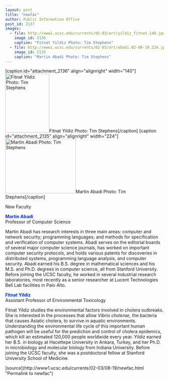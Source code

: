 ```yaml
---
layout: post
title: "newfac"
author: Public Information Office
post_id: 2137
images:
  - file: http://www1.ucsc.edu/currents/02-03/art/yildiz_fitnat.140.jpg
    image_id: 2136
    caption: "Fitnat Yildiz Photo: Tim Stephens"
  - file: http://www1.ucsc.edu/currents/02-03/art/abadi.02-08-19.224.jpg
    image_id: 2135
    caption: "Martin Abadi Photo: Tim Stephens"
---
```


[caption id="attachment_2136" align="alignright" width="140"]<a href="http://localhost/mysite/wp-content/uploads/2002/08/yildiz_fitnat.140.jpg"><img class="size-full wp-image-2136" src="http://localhost/mysite/wp-content/uploads/2002/08/yildiz_fitnat.140.jpg" alt="Fitnat Yildiz Photo: Tim Stephens" width="140" height="187" /></a>Fitnat Yildiz Photo: Tim Stephens[/caption]
[caption id="attachment_2135" align="alignright" width="224"]<a href="http://localhost/mysite/wp-content/uploads/2002/08/abadi.02-08-19.224.jpg"><img class="size-full wp-image-2135" src="http://localhost/mysite/wp-content/uploads/2002/08/abadi.02-08-19.224.jpg" alt="Martin Abadi Photo: Tim Stephens" width="224" height="173" /></a>Martin Abadi Photo: Tim Stephens[/caption]
<p class="pagehead">
  New Faculty
</p>
<p>
  <b><font color="#0033CC">Martin Abadi</font></b><br>
  Professor of Computer Science
</p>
<p>
  Martin Abadi has research interests in three main areas: computer and network security; programming languages; and methods for specification and verification of computer systems. Abadi serves on the editorial boards of several major computer science journals, has worked on important computer security protocols, and holds various patents for discoveries in distributed systems, programming language analysis, and computer security. Abadi earned his B.S. degree in mathematical sciences and his M.S. and Ph.D. degrees in computer science, all from Stanford University. Before joining the UCSC faculty, he worked in several industrial research laboratories, most recently as a senior researcher at Lucent Technologies Bell Lab facilities in Palo Alto.
</p>
<p>
  <b><font color="#0033CC">Fitnat Yildiz</font></b><br>
  Assistant Professor of Environmental Toxicology
</p>
<p>
  Fitnat Yildiz studies the environmental factors involved in cholera outbreaks. She is interested in the processes that allow <i>Vibrio cholerae,</i> the bacteria that causes Asiatic cholera, to survive in aquatic environments. Understanding the environmental life cycle of this important human pathogen will be useful for the prediction and control of cholera epidemics, which kill an estimated 120,000 people worldwide every year. Yildiz earned her B.S. in biology at Hacettepe University in Ankara, Turkey, and her Ph.D. in microbiology and molecular biology from Indiana University. Before joining the UCSC faculty, she was a postdoctoral fellow at Stanford University School of Medicine.<br>
</p>
<p>

</p>
[source](http://www1.ucsc.edu/currents/02-03/08-19/newfac.html "Permalink to newfac")
